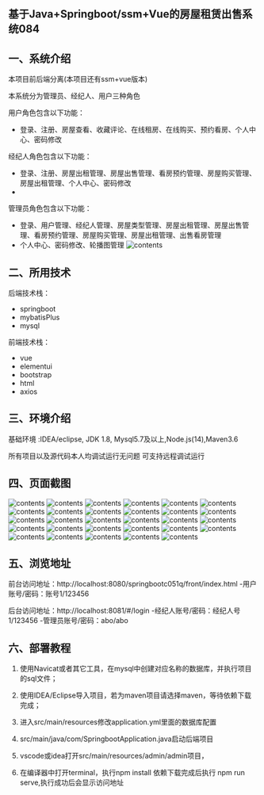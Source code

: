 ## 基于Java+Springboot/ssm+Vue的房屋租赁出售系统084

## 一、系统介绍
本项目前后端分离(本项目还有ssm+vue版本)

本系统分为管理员、经纪人、用户三种角色

用户角色包含以下功能：
- 登录、注册、房屋查看、收藏评论、在线租房、在线购买、预约看房、个人中心、密码修改

经纪人角色包含以下功能：
- 登录、注册、房屋出租管理、房屋出售管理、看房预约管理、房屋购买管理、房屋出租管理、个人中心、密码修改
- 
管理员角色包含以下功能：
- 登录、用户管理、经纪人管理、房屋类型管理、房屋出租管理、房屋出售管理、看房预约管理、房屋购买管理、房屋出租管理、出售看房管理
- 个人中心、密码修改、轮播图管理
  ![contents](./picture/picture00.png)

## 二、所用技术

后端技术栈：

- springboot
- mybatisPlus
- mysql

前端技术栈：

- vue
- elementui
- bootstrap
- html
- axios



## 三、环境介绍

基础环境 :IDEA/eclipse, JDK 1.8, Mysql5.7及以上,Node.js(14),Maven3.6

所有项目以及源代码本人均调试运行无问题 可支持远程调试运行

## 四、页面截图

![contents](./picture/picture1.png)
![contents](./picture/picture2.png)
![contents](./picture/picture3.png)
![contents](./picture/picture4.png)
![contents](./picture/picture5.png)
![contents](./picture/picture6.png)
![contents](./picture/picture7.png)
![contents](./picture/picture8.png)
![contents](./picture/picture9.png)
![contents](./picture/picture10.png)
![contents](./picture/picture11.png)
![contents](./picture/picture12.png)
![contents](./picture/picture13.png)
![contents](./picture/picture14.png)
![contents](./picture/picture15.png)
![contents](./picture/picture16.png)
![contents](./picture/picture17.png)
![contents](./picture/picture18.png)
![contents](./picture/picture19.png)
![contents](./picture/picture20.png)
![contents](./picture/picture21.png)
![contents](./picture/picture22.png)
![contents](./picture/picture23.png)
![contents](./picture/picture24.png)
![contents](./picture/picture25.png)
![contents](./picture/picture26.png)
![contents](./picture/picture27.png)
![contents](./picture/picture28.png)
![contents](./picture/picture29.png)

## 五、浏览地址
前台访问地址：http://localhost:8080/springbootc051q/front/index.html
-用户账号/密码：账号1/123456

后台访问地址：http://localhost:8081/#/login
-经纪人账号/密码：经纪人号1/123456
-管理员账号/密码：abo/abo

## 六、部署教程

1. 使用Navicat或者其它工具，在mysql中创建对应名称的数据库，并执行项目的sql文件；

2. 使用IDEA/Eclipse导入项目，若为maven项目请选择maven，等待依赖下载完成；

3. 进入src/main/resources修改application.yml里面的数据库配置

4. src/main/java/com/SpringbootApplication.java启动后端项目

5. vscode或idea打开src/main/resources/admin/admin项目，

6. 在编译器中打开terminal，执行npm install 依赖下载完成后执行 npm run serve,执行成功后会显示访问地址





